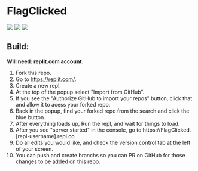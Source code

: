 # FlagClicked

<img src="https://img.shields.io/uptimerobot/ratio/7/m787695288-3df9c8a76e370f30963f4bb2?label=website%20uptime"> <img src="https://img.shields.io/github/forks/FlagClicked/FlagClicked?style=flat"> <img src="https://img.shields.io/github/last-commit/FlagClicked/FlagClicked">

## Build:

**Will need: replit.com account.**

1. Fork this repo.
2. Go to https://replit.com/.
3. Create a new repl.
4. At the top of the popup select "Import from GitHub".
5. If you see the "Authorize GitHub to import your repos" button, click that and allow it to acess your forked repo.
6. Back in the popup, find your forked repo from the search and click the blue button.
7. After everything loads up, Run the repl, and wait for things to load.
8. After you see "server started" in the console, go to https://FlagClicked.[repl-username].repl.co
9. Do all edits you would like, and check the version control tab at the left of your screen.
10. You can push and create branchs so you can PR on GitHub for those changes to be added on this repo.
